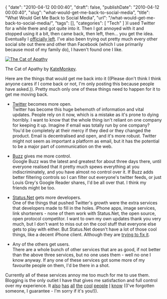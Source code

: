 {
    "date": "2010-04-12 00:00:40",
    "draft": false,
    "publishDate": "2010-04-12 00:00:40",
    "slug": "what-would-get-me-back-to-social-media",
    "title": "What Would Get Me Back to Social Media",
    "url": "\/what-would-get-me-back-to-social-media\/",
    "tags": [],
    "categories": [
        "Tech"
    ]
}I used Twitter for a while there and got quite into it. Then I got
annoyed with it and stopped using it a bit, then came back, then left,
then... you get the idea. Eventually I [officially
left](http://twitter.com/joshnunn/status/10655459092). I've also been
trying out pretty much every other social site out there and other than
Facebook (which I use primarily because most of my family do), I haven't
found one I like.

[![The Cat of
Apathy](//farm4.static.flickr.com/3174/2960577901_5a17ff42c0.jpg)](http://www.flickr.com/photos/katemonkey/2960577901/)

The Cat of Apathy by
[KateMonkey](http://www.flickr.com/photos/katemonkey/).

Here are the things that would get me back into it ((Please don't think
I think anyone cares if I come back or not, I'm only posting this
because people have asked.)). Pretty much only one of these things need
to happen for it to get me moving back.

-   [Twitter](http://twitter.com/) becomes more open.\
    Twitter has become this huge behemoth of information and
    vital updates. People rely on it now, which is a mistake as it's
    prone to dying horribly. I want to know that the whole thing isn't
    reliant on one company for keeping it up. Imagine if email was
    totally run by one company? You'd be completely at their mercy if
    they died or they changed the product. Email is decentralised and
    open, and it's more robust. Twitter might not seem as important a
    platform as email, but it has the potential to be a major part of
    communication on the web.

<!-- -->

-   [Buzz](http://buzz.google.com/) gives me more control.\
    Google Buzz was the latest and greatest for about three days there,
    until everyone realised that it pretty much spews everything at you
    indiscriminately, and you have almost no control over it. If Buzz
    adds better filtering controls so I can filter out everyone's
    twitter feeds, or just Louis Grey's Google Reader shares, I'd be all
    over that. I think my friends might be too.

<!-- -->

-   [Status.Net](http://status.net/) gets more developers.\
    One of the things that pushed Twitter's growth were the extra
    services that developers made to fill in the holes. iPhone apps,
    image services, link shorteners - none of them work with Status.Net,
    the open source, open protocol competitor. I want to own my own
    updates thank you very much, but I don't want to miss out on the
    cool stuff that everyone else gets to play with either. But
    Status.Net doesn't have a lot of those cool things, like a decent
    iPhone client. Although they are [trying to fix
    it](http://status.net/2010/04/11/statusnet-for-twitter-developers).

<!-- -->

-   Any of the others get users.\
    There are a whole bunch of other services that are as good, if not
    better than the above three services, but no one uses them - well no
    one I know anyway. If any one of these services got some more of my
    favourite people on them, I'd be there in a shot.

Currently all of these services annoy me too much for me to use them.
Blogging is the only outlet I have that gives me satisfaction and full
control over my experience. It [also](http://blog.tarynhicks.com.au/)
[has](http://zombieskittles.com/) [all](http://rubenerd.com/)
[the](http://vanillasilence.com/) [cool](http://paulhedger.com/)
[people](http://taciturnly.com/) [I](http://lordfolland.blogspot.com/)
[know](http://ediblehat.wordpress.com/) ((I've forgotten someone, I
guarantee - I'm sorry if it's you!)).